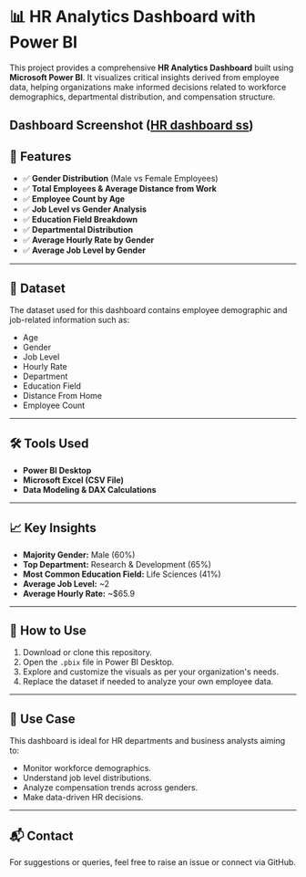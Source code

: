 # 📊 HR Analytics Dashboard with Power BI

This project provides a comprehensive **HR Analytics Dashboard** built using **Microsoft Power BI**. It visualizes critical insights derived from employee data, helping organizations make informed decisions related to workforce demographics, departmental distribution, and compensation structure.

Dashboard Screenshot
([HR dashboard ss](https://github.com/user-attachments/assets/3ac9b644-05d3-46b6-a744-f9af2e336882))
---


## 📌 Features

- ✅ **Gender Distribution** (Male vs Female Employees)
- ✅ **Total Employees & Average Distance from Work**
- ✅ **Employee Count by Age**
- ✅ **Job Level vs Gender Analysis**
- ✅ **Education Field Breakdown**
- ✅ **Departmental Distribution**
- ✅ **Average Hourly Rate by Gender**
- ✅ **Average Job Level by Gender**

---

## 📂 Dataset

The dataset used for this dashboard contains employee demographic and job-related information such as:
  - Age
  - Gender
  - Job Level
  - Hourly Rate
  - Department
  - Education Field
  - Distance From Home
  - Employee Count

---

## 🛠 Tools Used

- **Power BI Desktop**
- **Microsoft Excel (CSV File)**
- **Data Modeling & DAX Calculations**

---

## 📈 Key Insights

- **Majority Gender:** Male (60%)
- **Top Department:** Research & Development (65%)
- **Most Common Education Field:** Life Sciences (41%)
- **Average Job Level:** ~2
- **Average Hourly Rate:** ~$65.9

---

## 🚀 How to Use

1. Download or clone this repository.
2. Open the `.pbix` file in Power BI Desktop.
3. Explore and customize the visuals as per your organization's needs.
4. Replace the dataset if needed to analyze your own employee data.
   
---

## 🧠 Use Case

This dashboard is ideal for HR departments and business analysts aiming to:
- Monitor workforce demographics.
- Understand job level distributions.
- Analyze compensation trends across genders.
- Make data-driven HR decisions.

---

## 📬 Contact

For suggestions or queries, feel free to raise an issue or connect via GitHub.
